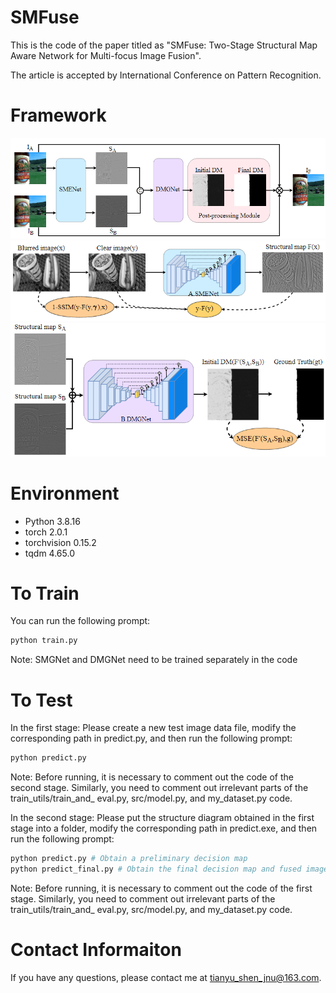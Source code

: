 # SMFuse
This is the code of the paper titled as "SMFuse: Two-Stage Structural Map Aware Network for Multi-focus Image Fusion".

The article is accepted by International Conference on Pattern Recognition.

# Framework
![Image](https://github.com/stywmy/SMFuse/blob/main/src/framework.png)
![Image](https://github.com/stywmy/SMFuse/blob/main/src/SMENet.png)
![Image](https://github.com/stywmy/SMFuse/blob/main/src/DMGNet.png)

# Environment

- Python 3.8.16
- torch 2.0.1
- torchvision 0.15.2
- tqdm 4.65.0

# To Train

You can run the following prompt:

```python
python train.py
```
Note: SMGNet and DMGNet need to be trained separately in the code


# To Test

In the first stage:
Please create a new test image data file, modify the corresponding path in predict.py, and then run the following prompt:

```python
python predict.py 
```

Note: Before running, it is necessary to comment out the code of the second stage. Similarly, you need to comment out irrelevant parts of the train_utils/train_and_ eval.py, src/model.py, and my_dataset.py code.

In the second stage:
Please put the structure diagram obtained in the first stage into a folder, modify the corresponding path in predict.exe, and then run the following prompt:

```python
python predict.py # Obtain a preliminary decision map
python predict_final.py # Obtain the final decision map and fused image
```

Note: Before running, it is necessary to comment out the code of the first stage. Similarly, you need to comment out irrelevant parts of the train_utils/train_and_ eval.py, src/model.py, and my_dataset.py code.

# Contact Informaiton

If you have any questions, please contact me at <tianyu_shen_jnu@163.com>.
